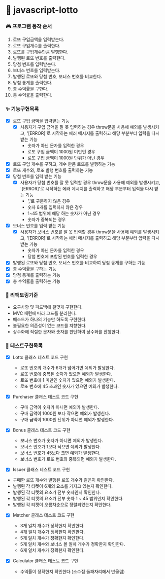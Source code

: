 # 💫 javascript-lotto

### 🎮 프로그램 동작 순서

1. 로또 구입금액을 입력받는다.
2. 로또 구입개수를 출력한다.
3. 로또를 구입개수만큼 발행한다.
4. 발행된 로또 번호를 출력한다.
5. 당첨 번호를 입력받는다.
6. 보너스 번호를 입력받는다.
7. 발행된 로또와 당첨 번호, 보너스 번호를 비교한다.
8. 당첨 통계를 출력한다.
9. 총 수익률을 구한다.
10. 총 수익률을 출력한다.

### ✨ 기능구현목록

- [x] 로또 구입 금액을 입력받는 기능
  - [x] 사용자가 구입 금액을 잘 못 입력하는 경우 throw문을 사용해 예외를 발생시키고, '[ERROR]'로 시작하는 에러 메시지를 출력하고 해당 부분부터 입력을 다시 받는 기능
    - 숫자가 아닌 문자를 입력한 경우
    - 로또 구입 금액이 1000원 미만인 경우
    - 로또 구입 금액이 1000원 단위가 아닌 경우
- [x] 로또 구입 개수를 구하고, 개수 만큼 로또를 발행하는 기능
- [x] 로또 개수와, 로또 발행 번호를 출력하는 기능
- [x] 당첨 번호를 입력 받는 기능
  - [x] 사용자가 당첨 번호를 잘 못 입력할 경우 throw문을 사용해 예외를 발생시키고, '[ERROR]'로 시작하는 에러 메시지를 출력하고 해당 부분부터 입력을 다시 받는 기능
    - ','로 구분하지 않은 경우
    - 숫자 6개를 입력하지 않은 경우
    - 1~45 범위에 해당 하는 숫자가 아닌 경우
    - 숫자가 중복되는 경우
- [x] 보너스 번호를 입력 받는 기능
  - [x] 사용자가 보너스 번호를 잘 못 입력할 경우 throw문을 사용해 예외를 발생시키고, '[ERROR]'로 시작하는 에러 메시지를 출력하고 해당 부분부터 입력을 다시 받는 기능
    - 숫자가 아닌 문자를 입력한 경우
    - 당첨 번호에 포함된 번호를 입력한 경우
- [x] 발행된 로또와 당첨 번호, 보너스 번호를 비교하여 당첨 동계를 구하는 기능
- [x] 총 수익률을 구하는 기능
- [x] 당첨 통계를 출력하는 기능
- [x] 총 수익률을 출력하는 기능

### 🔨 리팩토링기준

- 요구사항 및 피드백에 걸맞게 구현한다.
- MVC 패턴에 따라 코드를 분리한다.
- 메소드가 하나의 기능만 하도록 구현한다.
- 불필요한 의존성이 없는 코드를 지향한다.
- 상수화에 적절한 문자와 숫자를 판단하여 상수화를 진행한다.

### 🧪 테스트구현목록

- [x] Lotto 클래스 테스트 코드 구현

  - 로또 번호의 개수가 6개가 넘어가면 예외가 발생한다.
  - 로또 번호에 중복된 숫자가 있으면 예외가 발생한다.
  - 로또 번호에 1 미만인 숫자가 있으면 예외가 발생한다.
  - 로또 번호에 45 초과인 숫자가 있으면 예외가 발생한다.

- [x] Purchaser 클래스 테스트 코드 구현

  - 구매 금액이 숫자가 아니면 예외가 발생한다.
  - 구매 금액이 1000원 보다 작으면 예외가 발생한다.
  - 구매 금액이 1000원 단위가 아니면 예외가 발생한다.

- [x] Bonus 클래스 테스트 코드 구현

  - 보너스 번호가 숫자가 아니면 예외가 발생한다.
  - 보너스 번호가 1보다 작으면 예외가 발생한다.
  - 보너스 번호가 45보다 크면 예외가 발생한다.
  - 보너스 번호가 로또 번호와 중복되면 예외가 발생한다.

- [x] Issuer 클래스 테스트 코드 구현

- 구매한 로또 개수와 발행된 로또 개수가 같은지 확인한다.
- 발행된 각 티켓이 6개의 요소를 가지고 있는지 확인한다.
- 발행된 각 티켓의 요소가 전부 숫자인지 확인한다.
- 발행된 각 티켓의 요소가 전부 숫자 1 ~ 45 범위인지 확인한다.
- 발행된 각 티켓이 오름차순으로 정렬되었는지 확인한다.

- [x] Matcher 클래스 테스트 코드 구현

  - 3개 일치 개수가 정확한지 확인한다.
  - 4개 일치 개수가 정확한지 확인한다.
  - 5개 일치 개수가 정확한지 확인한다.
  - 5개 일치 개수와 보너스 볼 일치 개수가 정확한지 확인한다.
  - 6개 일치 개수가 정확한지 확인한다.

- [x] Calculator 클래스 테스트 코드 구현
  - 수익률이 정확한지 확인한다.(소수점 둘째자리에서 반올림)
